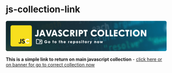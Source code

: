 # js-collection-link

<a href="https://github.com/js-collection" target="_blank">
  <img src="https://raw.githubusercontent.com/js-collection/.github/main/banner.jscollection.folder.webp" alt="node js scripts collection">
</a>

<b>This is a simple link to return on main javascript collection</b> - [click here or on banner for go to correct collection now](https://github.com/js-collection)
